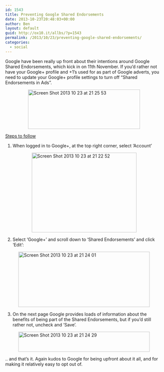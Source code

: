 ```yaml
---
id: 1543
title: Preventing Google Shared Endorsements
date: 2013-10-23T20:48:03+00:00
author: Ben
layout: default
guid: http://ox10.it/allbs/?p=1543
permalink: /2013/10/23/preventing-google-shared-endorsements/
categories:
  - social
---
```

Google have been really up front about their intentions around Google Shared Endorsements, which kick in on 11th November. If you&#8217;d rather not have your Google+ profile and +1&#8217;s used for as part of Google adverts, you need to update your Google+ profile settings to turn off &#8220;Shared Endorsements in Ads&#8221;.

<img style="display: block; margin-left: auto; margin-right: auto; border: 0px;" title="Screen Shot 2013-10-23 at 21.25.53.png" alt="Screen Shot 2013 10 23 at 21 25 53" src="http://ox10.it/allbs/wp-content/uploads/2013/10/Screen-Shot-2013-10-23-at-21.25.53.png" width="358" height="126" border="0" />

<span style="text-decoration: underline;">Steps to follow</span>

1) When logged in to Google+, at the top right corner, select &#8216;Account&#8217;

<img style="display: block; margin-left: auto; margin-right: auto;" title="Screen Shot 2013-10-23 at 21.22.52.png" alt="Screen Shot 2013 10 23 at 21 22 52" src="http://ox10.it/allbs/wp-content/uploads/2013/10/Screen-Shot-2013-10-23-at-21.22.522.png" width="335" height="255" border="0" />

2) Select &#8216;Google+&#8217; and scroll down to &#8216;Shared Endorsements&#8217; and click &#8216;Edit&#8217;:

<img style="display: block; margin-left: auto; margin-right: auto; border: 0px;" title="Screen Shot 2013-10-23 at 21.24.01.png" alt="Screen Shot 2013 10 23 at 21 24 01" src="http://ox10.it/allbs/wp-content/uploads/2013/10/Screen-Shot-2013-10-23-at-21.24.01.png" width="420" height="177" border="0" />

3) On the next page Google provides loads of information about the benefits of being part of the Shared Endorsements, but if you&#8217;d still rather not, uncheck and &#8216;Save&#8217;.

<img style="display: block; margin-left: auto; margin-right: auto; border: 0px;" title="Screen Shot 2013-10-23 at 21.24.29.png" alt="Screen Shot 2013 10 23 at 21 24 29" src="http://ox10.it/allbs/wp-content/uploads/2013/10/Screen-Shot-2013-10-23-at-21.24.29.png" width="420" height="64" border="0" />

.. and that&#8217;s it. Again kudos to Google for being upfront about it all, and for making it relatively easy to opt out of.